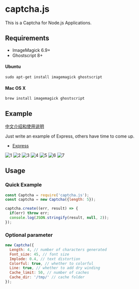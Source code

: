 # captcha.js
This is a Captcha for Node.js Applications.

## Requirements

- ImageMagick 6.9+
- Ghostscript 8+

#### Ubuntu

```
sudo apt-get install imagemagick ghostscript
```

#### Mac OS X

```bash
brew install imagemagick ghostscript
```

## Example

[中文介绍和使用说明](https://cnodejs.org/topic/57964f34f0d4b46026ba54c6)

Just write an example of Express, others have time to come up.


* [Express](https://github.com/monkeym4ster/captcha.js/tree/master/example/express)


![1](https://raw.githubusercontent.com/monkeym4ster/captcha.js/master/example/assets/4g63.png)
![2](https://raw.githubusercontent.com/monkeym4ster/captcha.js/master/example/assets/9Y5P.png)
![3](https://raw.githubusercontent.com/monkeym4ster/captcha.js/master/example/assets/W8yu.png)
![4](https://raw.githubusercontent.com/monkeym4ster/captcha.js/master/example/assets/nIvW.png)
![5](https://raw.githubusercontent.com/monkeym4ster/captcha.js/master/example/assets/REVN.png)
![6](https://raw.githubusercontent.com/monkeym4ster/captcha.js/master/example/assets/uX3A.png)
![7](https://raw.githubusercontent.com/monkeym4ster/captcha.js/master/example/assets/7u5s.png)


## Usage

### Quick Example

```js
const Captcha = require('captcha.js');
const captcha = new Captcha({length: 5});

captcha.create((err, result) => {
  if(err) throw err;
  console.log(JSON.stringify(result, null, 2));
});
```


### Optional parameter

```js
new Captcha({
  Length: 4, // number of characters generated
  Font_size: 45, // font size
  Implode: 0.4, // text distortion
  Colorful: true, // whether to colorful
  Line: true, // whether to add dry winding
  Cache_limit: 50, // number of caches
  Cache_dir: '/tmp/' // cache folder
});
```

